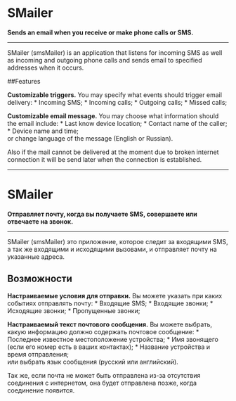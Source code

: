 # SMailer

**Sends an email when you receive or make phone calls or SMS.**

---

SMailer (smsMailer) is an application that listens for incoming SMS as well as 
incoming and outgoing phone calls and sends email to specified addresses 
when it occurs.

##Features

**Customizable triggers.**
You may specify what events should trigger email delivery:
    * Incoming SMS;
    * Incoming calls;
    * Outgoing calls;
    * Missed calls;

**Customizable email message.**
You may choose what information should the email include:
    * Last know device location;
    * Contact name of the caller;
    * Device name and time;    
or change language of the message (English or Russian).

Also if the mail cannot be delivered at the moment due to broken internet connection
it will be send later when the connection is established.

---------------------------------------------------------

# SMailer

**Отправляет почту, когда вы получаете SMS, совершаете или отвечаете на звонок.**

-----------------------------------------------------------------------------

SMailer (smsMailer) это приложение, которое следит за входящими SMS, а так же
входящими и исходящими вызовами, и отправляет почту на указанные адреса.

## Возможности

**Настраиваемые условия для отправки.**
Вы можете указать при каких событиях отправлять почту:
    * Входящие SMS;
    * Входящие звонки;
    * Исходящие звонки;
    * Пропущенные звонки;

**Настраиваемый текст почтового сообщения.**
Вы можете выбрать, какую информацию должно содержать почтовое сообщение:
    * Последнее известное местоположение устройства;
    * Имя звонящего (если его номер есть в ваших контактах);
    * Название устройства и время отправления;    
или выбрать язык сообщения (русский или английский).

Так же, если почта не может быть отправлена из-за отсутствия соединения с интернетом,
она будет отправлена позже, когда соединение появится.
